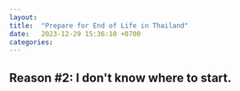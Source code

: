 ```yaml
---
layout:
title:  "Prepare for End of Life in Thailand"
date:   2023-12-29 15:36:10 +0700
categories:
---
```


## Reason #2: I don't know where to start.
